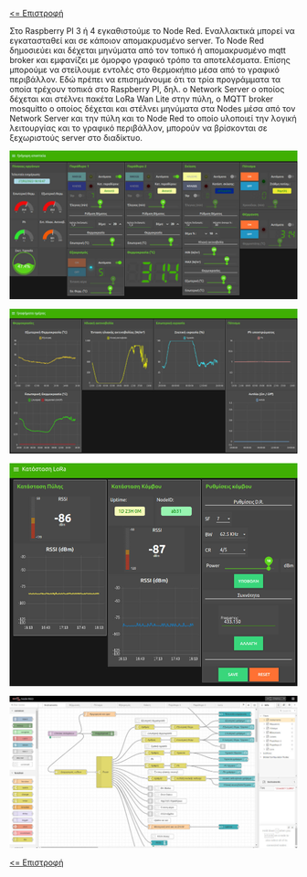 <a href="../README.md"><= Επιστροφή</a><br>
<p>Στο Raspberry PI 3 ή 4 εγκαθιστούμε το Node Red. Εναλλακτικά μπορεί να εγκατασταθεί και σε κάποιον απομακρυσμένο server. Το Node Red δημοσιεύει και δέχεται μηνύματα από τον τοπικό ή απομακρυσμένο mqtt broker και εμφανίζει με όμορφο γραφικό τρόπο τα αποτελέσματα. Επίσης μπορούμε να στείλουμε εντολές στο θερμοκήπιο μέσα από το γραφικό περιβάλλον. Εδώ πρέπει να επισημάνουμε ότι τα τρία προγράμματα τα οποία τρέχουν τοπικά στο Raspberry PI, δηλ. ο Network Server ο οποίος δέχεται και στέλνει πακέτα LoRa Wan Lite στην πύλη, o MQTT broker mosquitto ο οποίος δέχεται και στέλνει μηνύματα στα Nodes μέσα από τον Network Server και την πύλη και το Node Red το οποίο υλοποιεί την λογική λειτουργίας και το γραφικό περιβάλλον, μπορούν να βρίσκονται σε ξεχωριστούς server στο διαδίκτυο.<p>
<p align="center"><img src="https://github.com/stav98/ETHIC/blob/master/resources/images/NodeRedUI1.jpg" width="700"></p>
<p align="center"><img src="https://github.com/stav98/ETHIC/blob/master/resources/images/NodeRedUI2.jpg" width="700"></p>
<p align="center"><img src="https://github.com/stav98/ETHIC/blob/master/resources/images/NodeRedUI3.jpg" width="700"></p>
<p align="center"><img src="https://github.com/stav98/ETHIC/blob/master/resources/images/NodeRedLogic1.jpg" width="700"></p>
<a href="../README.md"><= Επιστροφή</a><br>
